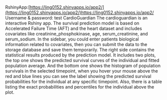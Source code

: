 RshinyApp:[https://ling0152.shinyapps.io/app2/](https://ling0152.shinyapps.io/app2/)https://ling0152.shinyapps.io/app2/  
Username & password: test
CardioGuardian
The cardioguardian is an interactive Rshiny app. The survival prediction model is based on Accelerated Failure Time (AFT) and the heart dataset and includes covariates like creatinine_phosphokinase, age, serum_creatinine, and serum_sodium. In the sidebar, you could enter patients biological information related to covariates, then you can submit the data to the storage database and save them temporarily. The right side contains the statistical results produced by the prediction model. It includes two plots, the top one shows the predicted survival curves of the
individual and fitted population average. And the bottom one shows the
histogram of population survivals in the selected timepoint, when you hover your
mouse above the red and blue lines you can see the label showing the predicted survival
probabilities for the individual at any specific timepoint. Also, there is a table listing the exact probabilities and percentiles for the individual above the plot.
